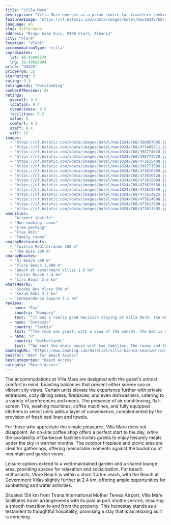 ```yaml
---
title: "Villa Mare"
description: "Villa Mare emerges as a prime choice for travelers seeking a blend of comfort and convenience, with its prime location in Vlorë, merely 700 meters from the inviting sands of Ri Beach."
featuredImage: "https://cf.bstatic.com/xdata/images/hotel/max1024x768/390057605.jpg?k=0c7363feda9183ce5350364b3e9d6064ff43b4b610e347223d73fe05bb5ead5f&o=&hp=1"
language: en
slug: villa-mare
address: "Rruga Azem Sulo, 9400 Vlorë, Albania"
city: "Vlorë"
location: "Vlorë"
accommodationType: "villa"
coordinates:
  lat: 40.43406279
  lng: 19.49820904
price: "US$35"
priceFrom: 35
starRating: 3
rating: 9.3
ratingWords: "Outstanding"
numberOfReviews: 41
ratings:
  overall: 9.3
  location: 8.4
  cleanliness: 9.5
  facilities: 9.2
  value: 9
  comfort: 9.3
  staff: 9.4
  wifi: 10
images:
  - "https://cf.bstatic.com/xdata/images/hotel/max1024x768/390057605.jpg?k=0c7363feda9183ce5350364b3e9d6064ff43b4b610e347223d73fe05bb5ead5f&o=&hp=1"
  - "https://cf.bstatic.com/xdata/images/hotel/max1024x768/473609711.jpg?k=bc4d8870ed1868b9c0b1222e55423a867730b1df8e12a3115bb8fdcef7042761&o=&hp=1"
  - "https://cf.bstatic.com/xdata/images/hotel/max1024x768/398774028.jpg?k=fd1ebca9cd15ed0ad10babaeeb3921cb062fced75c230361c90c1d5a775e66ba&o=&hp=1"
  - "https://cf.bstatic.com/xdata/images/hotel/max1024x768/398774220.jpg?k=7edeff060f4830f3075891d17aa9c44a3cdbb1d34eed0177332ff396316317a6&o=&hp=1"
  - "https://cf.bstatic.com/xdata/images/hotel/max1024x768/473615408.jpg?k=a82fda0eb530bdc0a70ca223671b09966a051b58d027e4d9362a1573903ea968&o=&hp=1"
  - "https://cf.bstatic.com/xdata/images/hotel/max1024x768/398773098.jpg?k=063573e79db21da47633c25be1732847e7dd01f4a9fdf0cea6109a5224184f23&o=&hp=1"
  - "https://cf.bstatic.com/xdata/images/hotel/max1024x768/473616309.jpg?k=85733edb52e6ccbc0ae1eecafb1641433748626c893e967561000bb34fd08b62&o=&hp=1"
  - "https://cf.bstatic.com/xdata/images/hotel/max1024x768/473616126.jpg?k=c90088b38fde657a121839e295f0a0d3f9559d5cda46a45a36958fb635d881b4&o=&hp=1"
  - "https://cf.bstatic.com/xdata/images/hotel/max1024x768/473615884.jpg?k=859510c97e66205cc3d114014a6a14a1dc6db39ed415e823b2ebc009cae7c7f4&o=&hp=1"
  - "https://cf.bstatic.com/xdata/images/hotel/max1024x768/473615636.jpg?k=5d4e2ce802f2381e391312fe4b48c59f4e5850962c5f4c341042baee3ab0b2d4&o=&hp=1"
  - "https://cf.bstatic.com/xdata/images/hotel/max1024x768/473615239.jpg?k=2c655a5cdc7296102b24edac04fb110890b171e0bae5e23c6a0ee6495feebbdd&o=&hp=1"
  - "https://cf.bstatic.com/xdata/images/hotel/max1024x768/473614925.jpg?k=866b1b32b09b349ecb9240e7f620453fa58b13faa65fd3beb88c1a9a860227f2&o=&hp=1"
  - "https://cf.bstatic.com/xdata/images/hotel/max1024x768/473614608.jpg?k=1de003ff8e055dc5994faf968b82f28a719fc76174dd1c04f76f7a4632dd86d3&o=&hp=1"
  - "https://cf.bstatic.com/xdata/images/hotel/max1024x768/473613798.jpg?k=e6c9b4253f7f9b5382b9cb8b957d9c22ef3450195d6bd7009cc1030959aeba8d&o=&hp=1"
  - "https://cf.bstatic.com/xdata/images/hotel/max1024x768/473613585.jpg?k=2596e3c1cf21db8ad4861aacf2479c45d874409964566241683034950363dc4d&o=&hp=1"
amenities:
  - "Airport shuttle"
  - "Non-smoking rooms"
  - "Free parking"
  - "Free WiFi"
  - "Family rooms"
nearbyRestaurants:
  - "Taverna Mediterraneo 100 m"
  - "The Boss 300 m"
nearbyBeaches:
  - "Ri Beach 300 m"
  - "Vlore Beach 1,000 m"
  - "Beach at Government Villas 1.8 km"
  - "Vjetër Beach 2.4 km"
  - "Liro Beach 2.6 km"
whatsNearby:
  - "Scooby Doo Vlore 350 m"
  - "Kuzum Baba 3.7 km"
  - "Independence Square 4.1 km"
reviews:
  - name: "Ėva"
    country: "Hungary"
    text: "“It was a really good decision staying at Villa Mare. The whole villa looks like the photos! We were there for 1 week with a group of friends, so the whole house were ours. There are 2 bathrooms (1 upstairs, 1 downstairs), it was perfect for us....”"
  - name: "Svetozar"
    country: "Serbia"
    text: "“The room was great, with a view of the sunset. The bed is superb.The landlady, who is a really nice woman, let us use the excellent espresso coffee”"
  - name: "R"
    country: "Netherlands"
    text: "“We rent the whole house with two families. The rooms and the living/kitchen were very beautiful and spacious. It all gives a sense of luxury. Communication went perfect.”"
bookingURL: "https://www.booking.com/hotel/al/villa-bianca-seaview-room-with-balcony.en-gb.html?aid=8035640"
bestFor: "Best for Beach Access"
bestCategories: "Beach Access"
category: "Beach Access"
---
```


The accommodations at Villa Mare are designed with the guest's utmost comfort in mind, boasting balconies that present either serene sea or vibrant city views. Certain units elevate the experience further with private entrances, cozy dining areas, fireplaces, and even dishwashers, catering to a variety of preferences and needs. The presence of air conditioning, flat-screen TVs, washing machines, coffee machines, and fully equipped kitchens in select units adds a layer of convenience, complemented by the provision of fresh bed linen and towels.

For those who appreciate the simple pleasures, Villa Mare does not disappoint. An on-site coffee shop offers a perfect start to the day, while the availability of barbecue facilities invites guests to enjoy leisurely meals under the sky in warmer months. The outdoor fireplace and picnic area are ideal for gatherings, offering memorable moments against the backdrop of mountain and garden views.

Leisure options extend to a well-maintained garden and a shared lounge area, providing spaces for relaxation and socialization. For beach enthusiasts, Vlore Beach is within a short 1.4 km reach, with the Beach at Government Villas slightly further at 2.4 km, offering ample opportunities for sunbathing and water activities.

Situated 154 km from Tirana International Mother Teresa Airport, Villa Mare facilitates travel arrangements with its paid airport shuttle service, ensuring a smooth transition to and from the property. This homestay stands as a testament to thoughtful hospitality, promising a stay that is as relaxing as it is enriching.